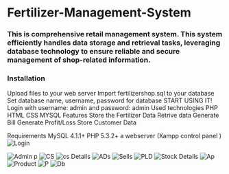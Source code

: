# Fertilizer-Management-System
### This is comprehensive retail management system. This system efficiently handles data storage and retrieval tasks, leveraging database technology to ensure reliable and secure management of shop-related information.
### Installation
Upload files to your web server
Import fertilizershop.sql to your database
Set database name, username, password for database
START USING IT! Login with username: admin and password: admin
Used technologies
PHP
HTML
CSS
MYSQL
Features
Store the Fertilizer Data
Retrive data
Generate Bill
Generate Profit/Loss
Store Customer Data

Requirements
MySQL 4.1.1+
PHP 5.3.2+
a webserver (Xampp control panel )
![Login](https://github.com/patilvikas580/Fertilizer-Management-System/assets/84447249/07ef56ac-abb3-4221-afb7-4f25715832fb)

![Admin p](https://github.com/patilvikas580/Fertilizer-Management-System/assets/84447249/6c6f8f54-609a-4113-a353-627100e1ccaa)
![CS](https://github.com/patilvikas580/Fertilizer-Management-System/assets/84447249/a7be29f8-af49-40db-9772-59bdfdc3a1ce)
![cs Details](https://github.com/patilvikas580/Fertilizer-Management-System/assets/84447249/3e3010f6-2615-417e-8592-b93696856284)
![ADs](https://github.com/patilvikas580/Fertilizer-Management-System/assets/84447249/36c23b7f-5d1f-45d0-9ae9-e8e20ae23a4f)
![Sells](https://github.com/patilvikas580/Fertilizer-Management-System/assets/84447249/dba54995-371e-48fa-85bb-0acbc53ee137)
![PLD](https://github.com/patilvikas580/Fertilizer-Management-System/assets/84447249/3f0e3fd5-5ddf-425b-a8f8-4a9976c60c35)
![Stock Details](https://github.com/patilvikas580/Fertilizer-Management-System/assets/84447249/23b32bd8-e0f3-4f25-8018-28c87ac4162f)
![Ap](https://github.com/patilvikas580/Fertilizer-Management-System/assets/84447249/58cb63c4-8751-4584-a37b-fe544323de7f)
![Product](https://github.com/patilvikas580/Fertilizer-Management-System/assets/84447249/29910185-04e8-431c-9864-46413e8af11c)
![P](https://github.com/patilvikas580/Fertilizer-Management-System/assets/84447249/2f2430a9-eb14-4514-90d6-8e73555aea0f)
![Db](https://github.com/patilvikas580/Fertilizer-Management-System/assets/84447249/94f30882-734b-4cb5-ba05-2c7527a459c4)





